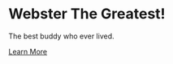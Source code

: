 <!DOCTYPE html>
<html>
  <link rel="stylesheet" type="text/css" href="webster.css"/>
<body style="background: url:("https://user-images.githubusercontent.com/65776319/82683876-b999b900-9c1f-11ea-9ebc-bf62e7d4504e.jpg")">
 <h1>Webster The Greatest!</h1>
 <div class="main">
  <p>The best buddy who ever lived.</p>
   <a href="#">Learn More</a>
</div>
</body>
</html>
